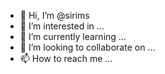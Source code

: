 - 👋 Hi, I’m @sirims
- 👀 I’m interested in ...
- 🌱 I’m currently learning ...
- 💞️ I’m looking to collaborate on ...
- 📫 How to reach me ...

<!---
sirims/sirims is a ✨ special ✨ repository because its `README.md` (this file) appears on your GitHub profile.
You can click the Preview link to take a look at your changes.
--->
